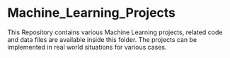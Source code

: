 # Machine_Learning_Projects
This Repository contains various Machine Learning projects, related code and data files are available inside this folder. The projects can be implemented in real world situations for various cases.

